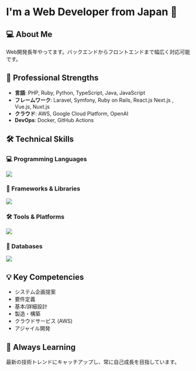 # I'm a Web Developer from Japan 👋 

## 💻 About Me
Web開発長年やってます。バックエンドからフロントエンドまで幅広く対応可能です。

## 🚀 Professional Strengths
- **言語**: PHP, Ruby, Python, TypeScript, Java, JavaScript
- **フレームワーク**: Laravel, Symfony, Ruby on Rails, React.js Next.js , Vue.js, Nuxt.js
- **クラウド**: AWS, Google Cloud Platform, OpenAI
- **DevOps**: Docker, GitHub Actions

## 🛠 Technical Skills

### 💻 Programming Languages
<img src="https://skillicons.dev/icons?i=php,ruby,python,typescript,js,bash,java,c" />

### 🚀 Frameworks & Libraries
<img src="https://skillicons.dev/icons?i=laravel,rails,react,vue,nodejs,spring,django,next,nuxt" />

### 🛠 Tools & Platforms
<img src="https://skillicons.dev/icons?i=aws,gcp,docker,github,jenkins,linux,vscode,figma,notion" />

### 💾 Databases
<img src="https://skillicons.dev/icons?i=mysql,postgresql,sqlite,mongodb,redis" />

## 💡 Key Competencies
- システム企画提案
- 要件定義
- 基本/詳細設計
- 製造・構築
- クラウドサービス (AWS)
- アジャイル開発

## 🌱 Always Learning
最新の技術トレンドにキャッチアップし、常に自己成長を目指しています。
